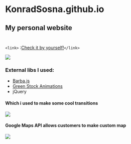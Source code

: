 # KonradSosna.github.io

## My personal website<br><br>
`<link>` :[Check it by yourself!](https://konradsosna.github.io/ "My personal website")`</link>` 

![](https://media.giphy.com/media/Plx6JLzCUp4JFoQoqC/giphy.gif)


### External libs I used:

- [Barba.js](https://barba.js.org/)
- [Green Stock Animations](https://greensock.com/gsap/)
- jQuery

#### Which i used to make some cool transitions
![](https://media.giphy.com/media/R0irIWO9SanQ7YM5N4/giphy.gif)


#### Google Maps API allows customers to make custom map
![](https://media.giphy.com/media/1pZsCdcAPBuFz3IT6x/giphy.gif)

